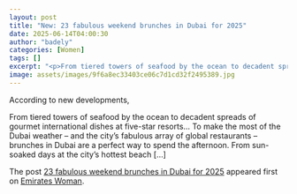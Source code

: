 ```yaml
---
layout: post
title: "New: 23 fabulous weekend brunches in Dubai for 2025"
date: 2025-06-14T04:00:30
author: "badely"
categories: [Women]
tags: []
excerpt: "<p>From tiered towers of seafood by the ocean to decadent spreads of gourmet international dishes at five-star resorts&#8230; To make the most of the "
image: assets/images/9f6a8ec33403ce06c7d1cd32f2495389.jpg
---
```


According to new developments, <p>From tiered towers of seafood by the ocean to decadent spreads of gourmet international dishes at five-star resorts&#8230; To make the most of the Dubai weather &#8211; and the city&#8217;s fabulous array of global restaurants &#8211; brunches in Dubai are a perfect way to spend the afternoon. From sun-soaked days at the city&#8217;s hottest beach [&#8230;]</p>
<p>The post <a href="https://emirateswoman.com/best-brunches-dubai-2025/" rel="nofollow">23 fabulous weekend brunches in Dubai for 2025</a> appeared first on <a href="https://emirateswoman.com" rel="nofollow">Emirates Woman</a>.</p>

